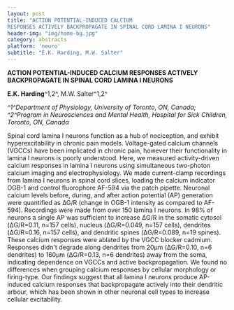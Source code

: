 ```yaml
---
layout: post
title: "ACTION POTENTIAL-INDUCED CALCIUM
RESPONSES ACTIVELY BACKPROPAGATE IN SPINAL CORD LAMINA I NEURONS"
header-img: "img/home-bg.jpg"
category: abstracts
platform: 'neuro'
subtitle: "E.K. Harding, M.W. Salter"
---
```


**ACTION POTENTIAL-INDUCED CALCIUM
RESPONSES ACTIVELY BACKPROPAGATE IN SPINAL CORD LAMINA I NEURONS**

**E.K. Harding**^1,2^, M.W. Salter^1,2^

*^1^Department of Physiology, University of Toronto, ON, Canada;
^2^Program in Neurosciences and Mental Health, Hospital for Sick
Children, Toronto, ON, Canada*

Spinal cord lamina I neurons function as a hub of nociception, and
exhibit hyperexcitability in chronic pain models. Voltage-gated calcium
channels (VGCCs) have been implicated in chronic pain, however their
functionality in lamina I neurons is poorly understood. Here, we
measured activity-driven calcium responses in lamina I neurons using
simultaneous two-photon calcium imaging and electrophysiology. We made
current-clamp recordings from lamina I neurons in spinal cord slices,
loading the calcium indicator OGB-1 and control fluorophore AF-594 via
the patch pipette. Neuronal calcium levels before, during, and after
action potential (AP) generation were quantified as ∆G/R (change in
OGB-1 intensity as compared to AF-594). Recordings were made from over
150 lamina I neurons. In 98% of neurons a single AP was sufficient to
increase ΔG/R in the somatic cytosol (ΔG/R=0.11, n=157 cells), nucleus
(ΔG/R=0.049, n=157 cells), dendrites (ΔG/R=0.16, n=157 cells), and
dendritic spines (ΔG/R=0.089, n=19 spines). These calcium responses were
ablated by the VGCC blocker cadmium. Responses didn't degrade along
dendrites from 20µm (ΔG/R=0.10, n=6 dendrites) to 160µm (ΔG/R=0.13, n=6
dendrites) away from the soma, indicating dependence on VGCCs and active
backpropagation. We found no differences when grouping calcium responses
by cellular morphology or firing-type. Our findings suggest that all
lamina I neurons produce AP-induced calcium responses that backpropagate
actively into their dendritic arbour, which has been shown in other
neuronal cell types to increase cellular excitability.
